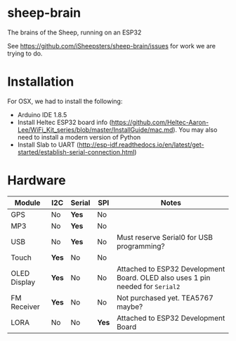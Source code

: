 # sheep-brain
The brains of the Sheep, running on an ESP32

See https://github.com/iSheepsters/sheep-brain/issues for work we are trying to do.


# Installation

For OSX, we had to install the following:

- Arduino IDE 1.8.5
- Install Heltec ESP32 board info (https://github.com/Heltec-Aaron-Lee/WiFi_Kit_series/blob/master/InstallGuide/mac.md). You may also need to install a modern version of Python
- Install Slab to UART (http://esp-idf.readthedocs.io/en/latest/get-started/establish-serial-connection.html)

# Hardware

| Module | I2C  | Serial | SPI |  Notes |
| --- | --- | --- | --- | --- |
| GPS | No | **Yes** | No |
| MP3 | No | **Yes** | No |
| USB | No | **Yes** | No | Must reserve Serial0 for USB programming? |
| Touch  | **Yes**  | No | No |
| OLED Display | **Yes** | No | No | Attached to ESP32 Development Board. OLED also uses 1 pin needed for `Serial2` |
| FM Receiver | **Yes** | No | No | Not purchased yet. TEA5767 maybe?
| LORA | No | No | **Yes** | Attached to ESP32 Development Board |
